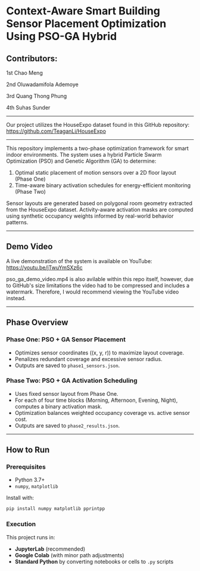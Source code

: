 # Context-Aware Smart Building Sensor Placement Optimization Using PSO-GA Hybrid

## Contributors:

1st Chao Meng

2nd Oluwadamifola Ademoye

3rd Quang Thong Phung

4th Suhas Sunder

---

Our project utilizes the HouseExpo dataset found in this GitHub repository: https://github.com/TeaganLi/HouseExpo 

---

This repository implements a two-phase optimization framework for smart indoor environments. The system uses a hybrid Particle Swarm Optimization (PSO) and Genetic Algorithm (GA) to determine:

1. Optimal static placement of motion sensors over a 2D floor layout (Phase One)
2. Time-aware binary activation schedules for energy-efficient monitoring (Phase Two)

Sensor layouts are generated based on polygonal room geometry extracted from the HouseExpo dataset. Activity-aware activation masks are computed using synthetic occupancy weights informed by real-world behavior patterns.

---

## Demo Video

A live demonstration of the system is available on YouTube: https://youtu.be/jTwuYmSXz6c

pso_ga_demo_video.mp4 is also avilable within this repo itself, however, due to GitHub's size limitations the video had to be compressed and includes a watermark. Therefore, I would recommend viewing the YouTube video instead.

---

## Phase Overview

### Phase One: PSO + GA Sensor Placement

- Optimizes sensor coordinates \((x, y, r)\) to maximize layout coverage.
- Penalizes redundant coverage and excessive sensor radius.
- Outputs are saved to `phase1_sensors.json`.

### Phase Two: PSO + GA Activation Scheduling

- Uses fixed sensor layout from Phase One.
- For each of four time blocks (Morning, Afternoon, Evening, Night), computes a binary activation mask.
- Optimization balances weighted occupancy coverage vs. active sensor cost.
- Outputs are saved to `phase2_results.json`.

---

## How to Run

### Prerequisites

- Python 3.7+
- `numpy`, `matplotlib`

Install with:

```bash
pip install numpy matplotlib pprintpp
```

### Execution

This project runs in:
- **JupyterLab** (recommended)
- **Google Colab** (with minor path adjustments)
- **Standard Python** by converting notebooks or cells to `.py` scripts

